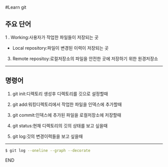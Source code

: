 #Learn git
## 주요 단어

1 .  Working:사용자가 작업한 파일들이 저장되는 곳

- Local repository:파일이 변경된 이력이 저장되는 곳

3.  Remote repositoy:로컬저장소의 파일을 안전한 곳에 저장하기 위한 원경저장소
***
## 명령어

1. git init:디렉토리 생성후 디렉토리를 깃으로 설정할때

2. git add:워킹디렉토리에서 작업한 파일을 인덱스에 추가할때

3. git commit:인덱스에 추가된 파일을 로컬저장소에 저장할때

4. git status:현재 디렉토리의 깃의 상태를 보고 싶을때

5. git log:깃의 변경이력들을 보고 싶을때
***
```bash
$ git log --oneline --graph --decorate
```

END
